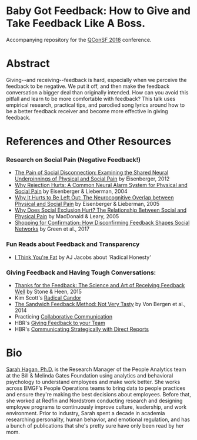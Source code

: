 # Baby Got Feedback: How to Give and Take Feedback Like A Boss.
Accompanying repository for the [QConSF 2018](http://qconsf.com/sf2018/speakers/sarah-hagan) conference. 

# Abstract
Giving--and receiving--feedback is hard, especially when we perceive the feedback to be negative. We put it off, and then make the feedback conversation a bigger deal than originally intended. How can you avoid this pitfall and learn to be more comfortable with feedback? This talk uses empirical research, practical tips, and parodied song lyrics around how to be a better feedback receiver and become more effective in giving feedback. 


# References and Other Resources
### Research on Social Pain (Negative Feedback!)
* [The Pain of Social Disconnection: Examining the Shared Neural Underpinnings of Physical and Social Pain]( https://www.nature.com/articles/nrn3231) by Eisenberger, 2012
* [Why Rejection Hurts: A Common Neural Alarm System for Physical and Social Pain](https://www.sciencedirect.com/science/article/pii/S1364661304001433) by Eisenberger & Lieberman, 2004
* [Why It Hurts to Be Left Out: The Neurocognitive Overlap between Physical and Social Pain](https://www.researchgate.net/publication/237332217_Why_It_Hurts_to_Be_Left_Out_The_Neurocognitive_Overlap_Between_Physical_and_Social_Pain) by Eisenberger & Lieberman, 2005
* [Why Does Social Exclusion Hurt? The Relationship Between Social and Physical Pain](http://psycnet.apa.org/record/2005-01973-004) by MacDonald & Leary, 2005
* [Shopping for Confirmation: How Disconfirming Feedback Shapes Social Networks](https://static1.squarespace.com/static/55dcde36e4b0df55a96ab220/t/59cbcf3480bd5ea25f062a39/1506529077391/Green+Gino+Staats+-+Shopping+for+Confirmation.pdf) by Green et al., 2017

### Fun Reads about Feedback and Transparency
* [I Think You're Fat](https://www.esquire.com/news-politics/a26792/honesty0707/) by AJ Jacobs about 'Radical Honesty'

### Giving Feedback and Having Tough Conversations:
* [Thanks for the Feedback: The Science and Art of Receiving Feedback Well](https://www.amazon.com/Thanks-Feedback-Science-Receiving-Well/dp/0143127136) by Stone & Heen, 2015
* Kim Scott's [Radical Candor](https://www.radicalcandor.com/)
* [The Sandwich Feedback Method: Not Very Tasty](http://aabri.com/manuscripts/141831.pdf) by Von Bergen et al., 2014
* Practicing [Collaborative Communication](https://www.wikihow.com/Practice-Nonviolent-Communication)
* HBR's [Giving Feedback to your Team](https://hbr.org/2014/06/how-to-give-your-team-feedback)
* HBR's [Communicating Strategically with Direct Reports](https://hbr.org/2008/02/communicating-strategically-wi)


# Bio
[Sarah Hagan, Ph.D.](https://www.linkedin.com/in/sarahlakehagan/) is the Research Manager of the People Analytics team at the Bill & Melinda Gates Foundation using analytics and behavioral psychology to understand employees and make work better. She works across BMGF’s People Operations teams to bring data to people practices and ensure they're making the best decisions about employees. Before that, she worked at Redfin and Nordstrom conducting research and designing employee programs to continuously improve culture, leadership, and work environment. Prior to industry, Sarah spent a decade in academia researching personality, human behavior, and emotional regulation, and has a bunch of publications that she's pretty sure have only been read by her mom. 
